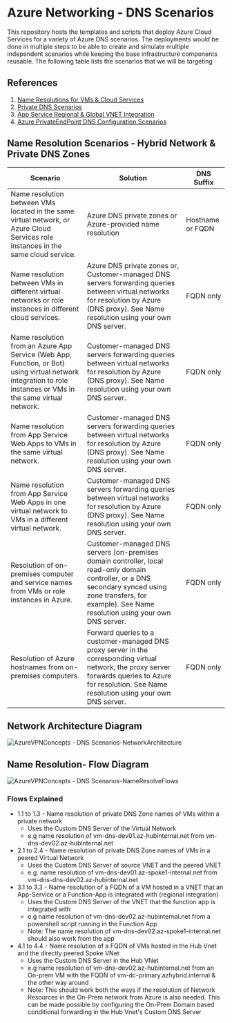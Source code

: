 # Azure Networking - DNS Scenarios
This repository hosts the templates and scripts that deploy Azure Cloud Services for a variety of Azure DNS scenarios. The deployments would be done in multiple steps to be able to create and simulate multiple independent scenarios while keeping the base infrastructure components reusable. The following table lists the scenarios that we will be targeting

## References
1. [Name Resolutions for VMs & Cloud Services](https://docs.microsoft.com/en-us/azure/virtual-network/virtual-networks-name-resolution-for-vms-and-role-instances)
2. [Private DNS Scenarios](https://docs.microsoft.com/en-us/azure/dns/private-dns-scenarios)
3. [App Service Regional & Global VNET Integration](https://docs.microsoft.com/en-us/azure/app-service/web-sites-integrate-with-vnet#how-regional-vnet-integration-works)
4. [Azure PrivateEndPoint DNS Configuration Scenarios](https://docs.microsoft.com/en-us/azure/private-link/private-endpoint-dns#dns-configuration-scenarios)


## Name Resolution Scenarios - Hybrid Network & Private DNS Zones

| Scenario  | Solution | DNS Suffix |
| ------------- | ------------- |-------------|
| Name resolution between VMs located in the same virtual network, or Azure Cloud Services role instances in the same cloud service.  | Azure DNS private zones or Azure-provided name resolution  | Hostname or FQDN
| Name resolution between VMs in different virtual networks or role instances in different cloud services.  | Azure DNS private zones or, Customer-managed DNS servers forwarding queries between virtual networks for resolution by Azure (DNS proxy). See Name resolution using your own DNS server.  |FQDN only|
| Name resolution from an Azure App Service (Web App, Function, or Bot) using virtual network integration to role instances or VMs in the same virtual network.|Customer-managed DNS servers forwarding queries between virtual networks for resolution by Azure (DNS proxy). See Name resolution using your own DNS server.|FQDN only|
|Name resolution from App Service Web Apps to VMs in the same virtual network.|Customer-managed DNS servers forwarding queries between virtual networks for resolution by Azure (DNS proxy). See Name resolution using your own DNS server.|FQDN only|
|Name resolution from App Service Web Apps in one virtual network to VMs in a different virtual network.|Customer-managed DNS servers forwarding queries between virtual networks for resolution by Azure (DNS proxy). See Name resolution using your own DNS server.|FQDN only|
|Resolution of on-premises computer and service names from VMs or role instances in Azure.|Customer-managed DNS servers (on-premises domain controller, local read-only domain controller, or a DNS secondary synced using zone transfers, for example). See Name resolution using your own DNS server.|FQDN only|
|Resolution of Azure hostnames from on-premises computers.|Forward queries to a customer-managed DNS proxy server in the corresponding virtual network, the proxy server forwards queries to Azure for resolution. See Name resolution using your own DNS server.	|FQDN only|


## Network Architecture Diagram
![AzureVPNConcepts - DNS Scenarios-NetworkArchitecture](https://user-images.githubusercontent.com/13979783/120890838-d6ced900-c622-11eb-9db7-a4954c95c569.png)

## Name Resolution- Flow Diagram
![AzureVPNConcepts - DNS Scenarios-NameResolveFlows](https://user-images.githubusercontent.com/13979783/120890848-e6e6b880-c622-11eb-8c39-936e5796ffce.png)

### Flows Explained
- 1.1 to 1.3 - Name resolution of private DNS Zone names of VMs within a private network 
  - Uses the Custom DNS Server of the Virtual Network
  - e.g name resolution of vm-dns-dev01.az-hubinternal.net from vm-dns-dev02.az-hubinternal.net
- 2.1 to 2.4 - Name resolution of private DNS Zone names of VMs in a peered Virtual Network
  - Uses the Custom DNS Server of source VNET and the peered VNET
  - e.g. name resolution of vm-dns-dev01.az-spoke1-internal.net from vm-dns-dns-dev02.az-hubinternal.net
- 3.1 to 3.3 - Name resolution of a FQDN of a VM hosted in a VNET that an App-Service or a Function-App is integrated with (regional integration)
  - Uses the Custom DNS Server of the VNET that the function app is integrated with
  - e.g name resolution of vm-dns-dev02.az-hubinternal.net from a powershell script running in the Function App
  - Note: The name resolution of vm-dns-dev02.az-spoke1-internal.net should also work from the app
- 4.1 to 4.4 - Name resolution of a FQDN of VMs hosted in the Hub Vnet and the directly peered Spoke VNet 
  - Uses the Custom DNS Server in the Hub VNet
  - e.g name resolution of vm-dns-dev02.az-hubinternal.net from an On-prem VM with the FQDN of vm-dc-primary.azhybrid.internal & the other way around
  - Note: This should work both the ways if the resolution of Network Resources in the On-Prem network from Azure is also needed. This can be made possible by configuring the On-Prem Domain based conditional forwarding in the Hub Vnet's Custom DNS Server






